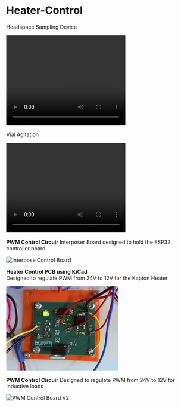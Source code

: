 # Heater-Control
Headspace Sampling Device

<video width="320" height="240" controls>
    <source src="Documents/Videos/HeadspaceSampler Operating.MP4">
</video>

Vial Agitation

<video width="320" height="240" controls>
    <source src="Documents/Videos/Vial Agitaion.mp4">
</video>

**PWM Control Circuir**
Interposer Board designed to hold the ESP32 controller board

<img src="ESP32%Interpose/Images/Interpose.JPEG" width="300" alt="Interpose Control Board">

**Heater Control PCB using KiCad**  
Designed to regulate PWM from 24V to 12V for the Kapton Heater

<img src="Heater-Control-PCB/Images/PWM%20controller%20V1.JPEG" width="300" alt="PWM Control Board V1">

**PWM Control Circuir**
Designed to regulate PWM from 24V to 12V for inductive loads

<img src="PWM%Control%Circuit/Images/PWM%20controller%20V2.JPEG" width="300" alt="PWM Control Board V2">

